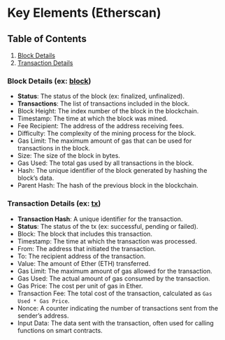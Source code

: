 # Key Elements (Etherscan)

## Table of Contents

1. [Block Details](#block-details)
2. [Transaction Details](#transaction-details)

### Block Details (ex: [block](https://etherscan.io/block/20119056))

- **Status**: The status of the block (ex: finalized, unfinalized).
- **Transactions**: The list of transactions included in the block.
- Block Height: The index number of the block in the blockchain.
- Timestamp: The time at which the block was mined.
- Fee Recipient: The address of the address receiving fees.
- Difficulty: The complexity of the mining process for the block.
- Gas Limit: The maximum amount of gas that can be used for transactions in the block.
- Size: The size of the block in bytes.
- Gas Used: The total gas used by all transactions in the block.
- Hash: The unique identifier of the block generated by hashing the block’s data.
- Parent Hash: The hash of the previous block in the blockchain.

### Transaction Details (ex: [tx](https://etherscan.io/tx/0x8f82e6600fa7008c39ae714909efabbe2c97c7a5ba5cde45096cc820752f3984))

- **Transaction Hash**: A unique identifier for the transaction.
- **Status**: The status of the tx (ex: successful, pending or failed).
- Block: The block that includes this transaction.
- Timestamp: The time at which the transaction was processed.
- From: The address that initiated the transaction.
- To: The recipient address of the transaction.
- Value: The amount of Ether (ETH) transferred.
- Gas Limit: The maximum amount of gas allowed for the transaction.
- Gas Used: The actual amount of gas consumed by the transaction.
- Gas Price: The cost per unit of gas in Ether.
- Transaction Fee: The total cost of the transaction, calculated as `Gas Used * Gas Price`.
- Nonce: A counter indicating the number of transactions sent from the sender’s address.
- Input Data: The data sent with the transaction, often used for calling functions on smart contracts.
